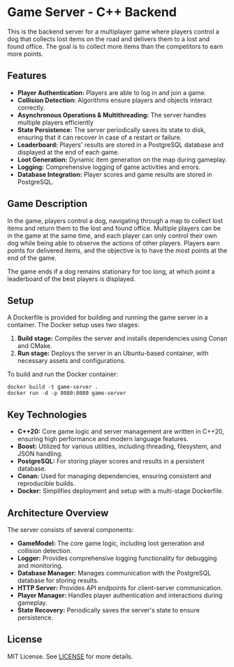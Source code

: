 
# Game Server - C++ Backend

This is the backend server for a multiplayer game where players control a dog that collects lost items on the road and delivers them to a lost and found office. The goal is to collect more items than the competitors to earn more points.

## Features

- **Player Authentication:** Players are able to log in and join a game.
- **Collision Detection:** Algorithms ensure players and objects interact correctly.
- **Asynchronous Operations & Multithreading:** The server handles multiple players efficiently
- **State Persistence:** The server periodically saves its state to disk, ensuring that it can recover in case of a restart or failure.
- **Leaderboard:** Players' results are stored in a PostgreSQL database and displayed at the end of each game.
- **Loot Generation:** Dynamic item generation on the map during gameplay.
- **Logging:** Comprehensive logging of game activities and errors.
- **Database Integration:** Player scores and game results are stored in PostgreSQL.

## Game Description

In the game, players control a dog, navigating through a map to collect lost items and return them to the lost and found office. Multiple players can be in the game at the same time, and each player can only control their own dog while being able to observe the actions of other players. Players earn points for delivered items, and the objective is to have the most points at the end of the game.

The game ends if a dog remains stationary for too long, at which point a leaderboard of the best players is displayed.

## Setup

A Dockerfile is provided for building and running the game server in a container. The Docker setup uses two stages:

1. **Build stage:** Compiles the server and installs dependencies using Conan and CMake.
2. **Run stage:** Deploys the server in an Ubuntu-based container, with necessary assets and configurations.

To build and run the Docker container:
```
docker build -t game-server .
docker run -d -p 8080:8080 game-server
```

## Key Technologies

- **C++20:** Core game logic and server management are written in C++20, ensuring high performance and modern language features.
- **Boost:** Utilized for various utilities, including threading, filesystem, and JSON handling.
- **PostgreSQL:** For storing player scores and results in a persistent database.
- **Conan:** Used for managing dependencies, ensuring consistent and reproducible builds.
- **Docker:** Simplifies deployment and setup with a multi-stage Dockerfile.

## Architecture Overview

The server consists of several components:

- **GameModel:** The core game logic, including loot generation and collision detection.
- **Logger:** Provides comprehensive logging functionality for debugging and monitoring.
- **Database Manager:** Manages communication with the PostgreSQL database for storing results.
- **HTTP Server:** Provides API endpoints for client-server communication.
- **Player Manager:** Handles player authentication and interactions during gameplay.
- **State Recovery:** Periodically saves the server's state to ensure persistence.

## License

MIT License. See [LICENSE](https://github.com/Daria-Chepurnaia/cpp-game-server/blob/main/LICENSE) for more details.

